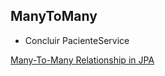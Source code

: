 ## ManyToMany

* Concluir PacienteService

[Many-To-Many Relationship in JPA](https://www.baeldung.com/jpa-many-to-many)
